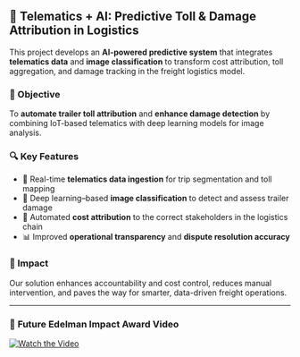 ## 🚛 Telematics + AI: Predictive Toll & Damage Attribution in Logistics

This project develops an **AI-powered predictive system** that integrates **telematics data** and **image classification** to transform cost attribution, toll aggregation, and damage tracking in the freight logistics model.

### 📌 Objective
To **automate trailer toll attribution** and **enhance damage detection** by combining IoT-based telematics with deep learning models for image analysis.

### 🔍 Key Features
- 📡 Real-time **telematics data ingestion** for trip segmentation and toll mapping  
- 🧠 Deep learning–based **image classification** to detect and assess trailer damage  
- 🔗 Automated **cost attribution** to the correct stakeholders in the logistics chain  
- 📊 Improved **operational transparency** and **dispute resolution accuracy**

### 🎯 Impact
Our solution enhances accountability and cost control, reduces manual intervention, and paves the way for smarter, data-driven freight operations.

---

### 🔮 **Future Edelman Impact Award Video**

[![Watch the Video](https://i.postimg.cc/kGJSPHHW/Capture.jpg)](https://www.youtube.com/watch?v=La1AOvXXJeg&t=6s)
